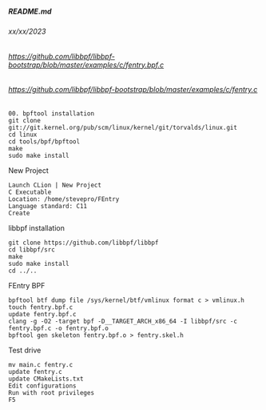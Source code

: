 ##### README.md
###### xx/xx/2023
###### https://github.com/libbpf/libbpf-bootstrap/blob/master/examples/c/fentry.bpf.c
###### https://github.com/libbpf/libbpf-bootstrap/blob/master/examples/c/fentry.c
```
00. bpftool installation
git clone git://git.kernel.org/pub/scm/linux/kernel/git/torvalds/linux.git
cd linux
cd tools/bpf/bpftool
make
sudo make install
```
New Project
```
Launch CLion | New Project
C Executable
Location: /home/stevepro/FEntry
Language standard: C11
Create
```
libbpf installation
```
git clone https://github.com/libbpf/libbpf
cd libbpf/src
make
sudo make install
cd ../..
```
FEntry BPF
```
bpftool btf dump file /sys/kernel/btf/vmlinux format c > vmlinux.h
touch fentry.bpf.c
update fentry.bpf.c
clang -g -O2 -target bpf -D__TARGET_ARCH_x86_64 -I libbpf/src -c fentry.bpf.c -o fentry.bpf.o
bpftool gen skeleton fentry.bpf.o > fentry.skel.h
```
Test drive
```
mv main.c fentry.c
update fentry.c
update CMakeLists.txt
Edit configurations
Run with root privileges
F5
```

